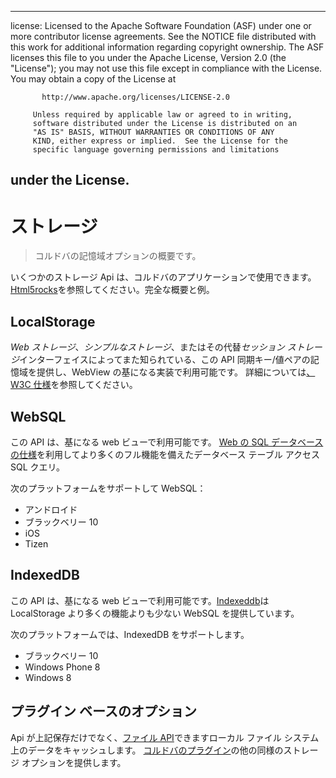 * * *

license: Licensed to the Apache Software Foundation (ASF) under one or more contributor license agreements. See the NOTICE file distributed with this work for additional information regarding copyright ownership. The ASF licenses this file to you under the Apache License, Version 2.0 (the "License"); you may not use this file except in compliance with the License. You may obtain a copy of the License at

           http://www.apache.org/licenses/LICENSE-2.0
    
         Unless required by applicable law or agreed to in writing,
         software distributed under the License is distributed on an
         "AS IS" BASIS, WITHOUT WARRANTIES OR CONDITIONS OF ANY
         KIND, either express or implied.  See the License for the
         specific language governing permissions and limitations
    

## under the License.

# ストレージ

> コルドバの記憶域オプションの概要です。

いくつかのストレージ Api は、コルドバのアプリケーションで使用できます。[Html5rocks][1]を参照してください。完全な概要と例。

 [1]: http://www.html5rocks.com/en/features/storage

## LocalStorage

*Web ストレージ*、*シンプルなストレージ*、またはその代替*セッション ストレージ*インターフェイスによってまた知られている、この API 同期キー/値ペアの記憶域を提供し、WebView の基になる実装で利用可能です。 詳細については[、W3C 仕様][2]を参照してください。

 [2]: http://www.w3.org/TR/webstorage/

## WebSQL

この API は、基になる web ビューで利用可能です。 [Web の SQL データベースの仕様][3]を利用してより多くのフル機能を備えたデータベース テーブル アクセス SQL クエリ。

 [3]: http://dev.w3.org/html5/webdatabase/

次のプラットフォームをサポートして WebSQL：

*   アンドロイド
*   ブラックベリー 10
*   iOS
*   Tizen

## IndexedDB

この API は、基になる web ビューで利用可能です。[Indexeddb][4]は LocalStorage より多くの機能よりも少ない WebSQL を提供しています。

 [4]: http://www.w3.org/TR/IndexedDB/

次のプラットフォームでは、IndexedDB をサポートします。

*   ブラックベリー 10
*   Windows Phone 8
*   Windows 8

## プラグイン ベースのオプション

Api が上記保存だけでなく、[ファイル API][5]できますローカル ファイル システム上のデータをキャッシュします。 [コルドバのプラグイン][6]の他の同様のストレージ オプションを提供します。

 [5]: https://github.com/apache/cordova-plugin-file/blob/master/doc/index.md
 [6]: http://plugins.cordova.io/